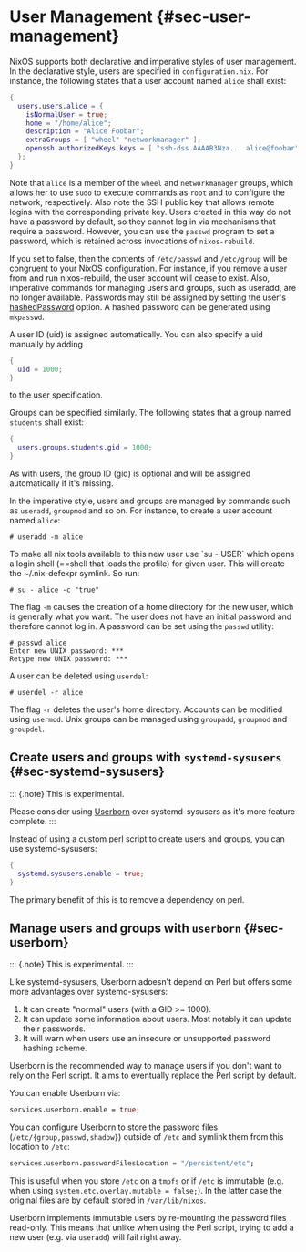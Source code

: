 # User Management {#sec-user-management}

NixOS supports both declarative and imperative styles of user
management. In the declarative style, users are specified in
`configuration.nix`. For instance, the following states that a user
account named `alice` shall exist:

```nix
{
  users.users.alice = {
    isNormalUser = true;
    home = "/home/alice";
    description = "Alice Foobar";
    extraGroups = [ "wheel" "networkmanager" ];
    openssh.authorizedKeys.keys = [ "ssh-dss AAAAB3Nza... alice@foobar" ];
  };
}
```

Note that `alice` is a member of the `wheel` and `networkmanager`
groups, which allows her to use `sudo` to execute commands as `root` and
to configure the network, respectively. Also note the SSH public key
that allows remote logins with the corresponding private key. Users
created in this way do not have a password by default, so they cannot
log in via mechanisms that require a password. However, you can use the
`passwd` program to set a password, which is retained across invocations
of `nixos-rebuild`.

If you set [](#opt-users.mutableUsers) to
false, then the contents of `/etc/passwd` and `/etc/group` will be congruent
to your NixOS configuration. For instance, if you remove a user from
[](#opt-users.users) and run nixos-rebuild, the user
account will cease to exist. Also, imperative commands for managing users and
groups, such as useradd, are no longer available. Passwords may still be
assigned by setting the user's
[hashedPassword](#opt-users.users._name_.hashedPassword) option. A
hashed password can be generated using `mkpasswd`.

A user ID (uid) is assigned automatically. You can also specify a uid
manually by adding

```nix
{
  uid = 1000;
}
```

to the user specification.

Groups can be specified similarly. The following states that a group
named `students` shall exist:

```nix
{
  users.groups.students.gid = 1000;
}
```

As with users, the group ID (gid) is optional and will be assigned
automatically if it's missing.

In the imperative style, users and groups are managed by commands such
as `useradd`, `groupmod` and so on. For instance, to create a user
account named `alice`:

```ShellSession
# useradd -m alice
```

To make all nix tools available to this new user use \`su - USER\` which
opens a login shell (==shell that loads the profile) for given user.
This will create the \~/.nix-defexpr symlink. So run:

```ShellSession
# su - alice -c "true"
```

The flag `-m` causes the creation of a home directory for the new user,
which is generally what you want. The user does not have an initial
password and therefore cannot log in. A password can be set using the
`passwd` utility:

```ShellSession
# passwd alice
Enter new UNIX password: ***
Retype new UNIX password: ***
```

A user can be deleted using `userdel`:

```ShellSession
# userdel -r alice
```

The flag `-r` deletes the user's home directory. Accounts can be
modified using `usermod`. Unix groups can be managed using `groupadd`,
`groupmod` and `groupdel`.

## Create users and groups with `systemd-sysusers` {#sec-systemd-sysusers}

::: {.note}
This is experimental.

Please consider using [Userborn](#sec-userborn) over systemd-sysusers as it's
more feature complete.
:::

Instead of using a custom perl script to create users and groups, you can use
systemd-sysusers:

```nix
{
  systemd.sysusers.enable = true;
}
```

The primary benefit of this is to remove a dependency on perl.

## Manage users and groups with `userborn` {#sec-userborn}

::: {.note}
This is experimental.
:::

Like systemd-sysusers, Userborn adoesn't depend on Perl but offers some more
advantages over systemd-sysusers:

1. It can create "normal" users (with a GID >= 1000).
2. It can update some information about users. Most notably it can update their
   passwords.
3. It will warn when users use an insecure or unsupported password hashing
   scheme.

Userborn is the recommended way to manage users if you don't want to rely on
the Perl script. It aims to eventually replace the Perl script by default.

You can enable Userborn via:

```nix
services.userborn.enable = true;
```

You can configure Userborn to store the password files
(`/etc/{group,passwd,shadow}`) outside of `/etc` and symlink them from this
location to `/etc`:

```nix
services.userborn.passwordFilesLocation = "/persistent/etc";
```

This is useful when you store `/etc` on a `tmpfs` or if `/etc` is immutable
(e.g. when using `system.etc.overlay.mutable = false;`). In the latter case the
original files are by default stored in `/var/lib/nixos`.

Userborn implements immutable users by re-mounting the password files
read-only. This means that unlike when using the Perl script, trying to add a
new user (e.g. via `useradd`) will fail right away.
